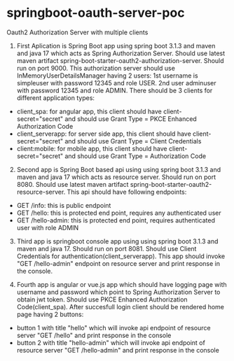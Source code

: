 # springboot-oauth-server-poc
Oauth2 Authorization Server with multiple clients

1. First Aplication is Spring Boot app using spring boot 3.1.3 and maven and java 17 which acts as Spring Authorization Server.
 Should use latest maven artifact spring-boot-starter-oauth2-authorization-server. 
  Should run on port 9000. 
  This authorization server should use InMemoryUserDetailsManager having 2 users: 
   1st username is simpleuser with password 12345 and role USER. 2nd user adminuser with password 12345 and role ADMIN.
 There should be 3 clients for different application types:
- client_spa: for angular app, this client should have client-secret="secret" and should use Grant Type = PKCE Enhanced Authorization Code
- client_serverapp: for server side app, this client should have client-secret="secret" and should use Grant Type = Client Credentials
- client:mobile: for mobile app, this client should have client-secret="secret" and should use Grant Type = Authorization Code



2. Second app is Spring Boot based api using using spring boot 3.1.3 and maven and java 17 which acts as resource server. 
Should run on port 8080. Should use latest maven artifact spring-boot-starter-oauth2-resource-server.
This api should have following endpoints:
- GET /info: this is public endpoint
- GET /hello: this is protected end point, requires any authenticated user
- GET /hello-admin: this is protected end point, requires authenticated user with role ADMIN



3. Third app is springboot console app using using spring boot 3.1.3 and maven and java 17.
 Should run on port 8081. Should use Client Credentials for authentication(client_serverapp).
 This app should invoke "GET /hello-admin" endpoint on resource server and print response in the console.



4. Fourth app is angular or vue.js app which should have logging page with username and password which point to Spring Authorization Server to obtain jwt token.
 Should use PKCE Enhanced Authorization Code(client_spa).
 After succesfull login client should be rendered home page having 2 buttons:
- button 1 with title "hello" which will invoke api endpoint of resource server "GET /hello" and print response in the console
- button 2 with title "hello-admin" which will invoke api endpoint of resource server "GET /hello-admin" and print response in the console

